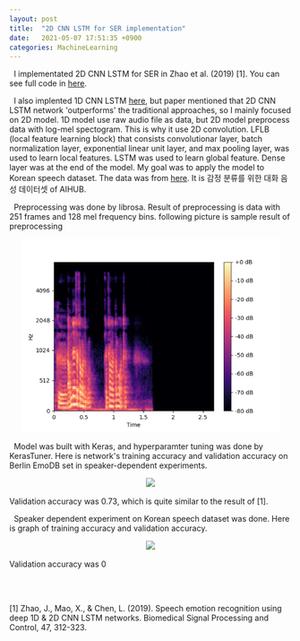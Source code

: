 ```yaml
---
layout: post
title:  "2D CNN LSTM for SER implementation"
date:   2021-05-07 17:51:35 +0900
categories: MachineLearning
---
```


&nbsp;&nbsp;I implementated 2D CNN LSTM for SER in Zhao et al. (2019) [1]. You can see full code in [here][2Dgithub].

[2Dgithub]: https://github.com/buaaaaang/20210507-2D-CNN-LSTM

&nbsp;&nbsp;I also implented 1D CNN LSTM [here][1Dgithub], but paper mentioned that 2D CNN LSTM network 'outperforms' the traditional approaches, so I mainly focused on 2D model. 1D model use raw audio file as data, but 2D model preprocess data with log-mel spectogram. This is why it use 2D convolution. LFLB (local feature learning block) that consists convolutionar layer, batch normalization layer, exponential linear unit layer, and max pooling layer, was used to learn local features. LSTM was used to learn global feature. Dense layer was at the end of the model.
My goal was to apply the model to Korean speech dataset. The data was from [here][link]. It is 감정 분류를 위한 대화 음성 데이터셋 of AIHUB.

[1Dgithub]: https://github.com/buaaaaang/20210504-1D-CNN-LSTM
[link]: https://aihub.or.kr/keti_data_board/language_intelligence

&nbsp;&nbsp;Preprocessing was done by librosa. Result of preprocessing is data with 251 frames and 128 mel frequency bins. following picture is sample result of preprocessing

<p align="center">
  <img width="460" src="/assets/2021-05-07-2D-CNN-LSTM/log_mel_sample.png">
</p>

&nbsp;&nbsp;Model was built with Keras, and hyperparamter tuning was done by KerasTuner. Here is network's training accuracy and validation accuracy on Berlin EmoDB set in speaker-dependent experiments.

<p align="center">
  <img width="460" src="/assets/2021-05-07-2D-CNN-LSTM/acc-epoch_orignal_B.png">
</p>

Validation accuracy was 0.73, which is quite similar to the result of [1].

&nbsp;&nbsp;Speaker dependent experiment on Korean speech dataset was done. Here is graph of training accuracy and validation accuracy.

<p align="center">
  <img width="460" src="/assets/2021-05-07-2D-CNN-LSTM/acc-epoch_orignal_K.png">
</p>

Validation accuracy was 0

<br/>
<br/>

[1] Zhao, J., Mao, X., & Chen, L. (2019). Speech emotion recognition using deep 1D & 2D CNN LSTM networks. Biomedical Signal Processing and Control, 47, 312-323.

